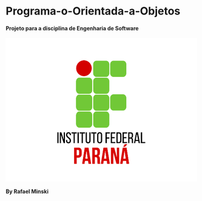 # Programa-o-Orientada-a-Objetos

#### Projeto para a disciplina de Engenharia de Software

![Logo do IFPR](https://github.com/rafaelminski/SiteViagens_webI_2023/blob/5c0262f7300e9ac370e6261851b24ef3cf7376ea/ifpr-instituto-federal-do-parana.png)


**By Rafael Minski**